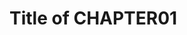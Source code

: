 # Title of CHAPTER01

[START revision history]: <>
[END revision history]: <>

[START toc]: <>
[END toc]: <>
